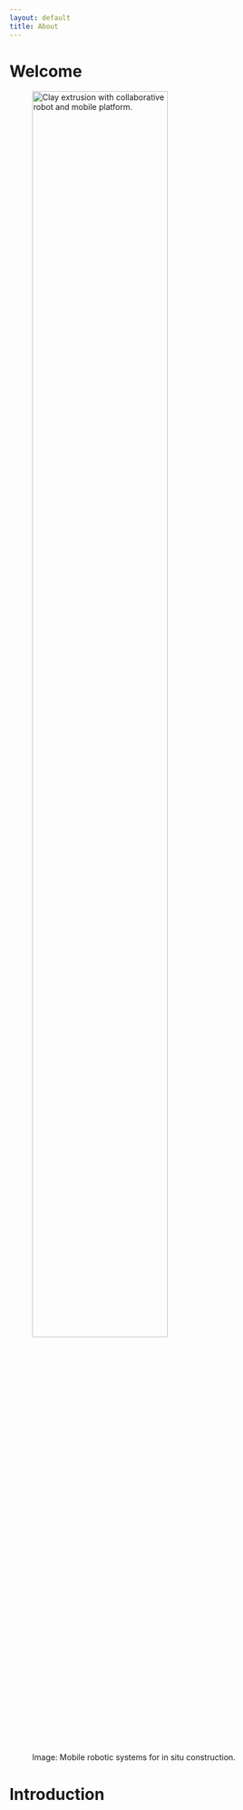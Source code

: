 ```yaml
---
layout: default
title: About
---
```

# Welcome


<figure>
  <img src="{{site.baseurl}}images/title_img.jpg" alt="Clay extrusion with collaborative robot and mobile platform." style="width:75%" class="center">
  <figcaption>Image: Mobile robotic systems for in situ construction.</figcaption>
</figure>


# Introduction

